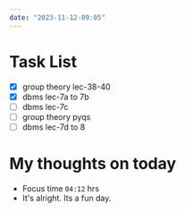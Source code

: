 ```yaml
---
date: "2023-11-12-09:05"
---
```


# Task List

- [x] group theory lec-38-40
- [x] dbms lec-7a to 7b
- [ ] dbms lec-7c
- [ ] group theory pyqs
- [ ] dbms lec-7d to 8

# My thoughts on today
- Focus time `04:12` hrs
- It's alright. Its a fun day. 

